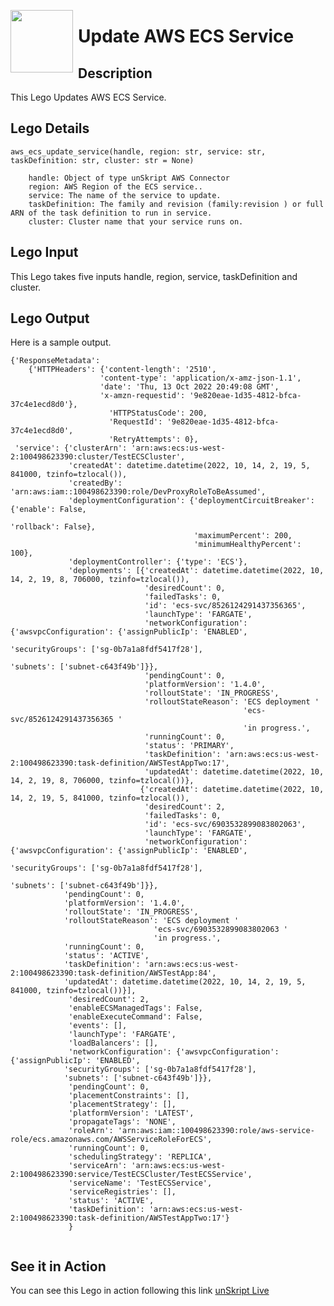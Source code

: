 [<img align="left" src="https://unskript.com/assets/favicon.png" width="100" height="100" style="padding-right: 5px">](https://unskript.com/assets/favicon.png) 
<h1>Update AWS ECS Service </h1>

## Description
This Lego Updates AWS ECS Service.


## Lego Details

    aws_ecs_update_service(handle, region: str, service: str, taskDefinition: str, cluster: str = None)

        handle: Object of type unSkript AWS Connector
        region: AWS Region of the ECS service..
        service: The name of the service to update.
        taskDefinition: The family and revision (family:revision ) or full ARN of the task definition to run in service.
        cluster: Cluster name that your service runs on.

## Lego Input
This Lego takes five inputs handle, region, service, taskDefinition and cluster. 

## Lego Output
Here is a sample output.
```
{'ResponseMetadata': 
    {'HTTPHeaders': {'content-length': '2510',
                    'content-type': 'application/x-amz-json-1.1',
                    'date': 'Thu, 13 Oct 2022 20:49:08 GMT',
                    'x-amzn-requestid': '9e820eae-1d35-4812-bfca-37c4e1ecd8d0'},
                      'HTTPStatusCode': 200,
                      'RequestId': '9e820eae-1d35-4812-bfca-37c4e1ecd8d0',
                      'RetryAttempts': 0},
 'service': {'clusterArn': 'arn:aws:ecs:us-west-2:100498623390:cluster/TestECSCluster',
             'createdAt': datetime.datetime(2022, 10, 14, 2, 19, 5, 841000, tzinfo=tzlocal()),
             'createdBy': 'arn:aws:iam::100498623390:role/DevProxyRoleToBeAssumed',
             'deploymentConfiguration': {'deploymentCircuitBreaker': {'enable': False,
                                                                      'rollback': False},
                                         'maximumPercent': 200,
                                         'minimumHealthyPercent': 100},
             'deploymentController': {'type': 'ECS'},
             'deployments': [{'createdAt': datetime.datetime(2022, 10, 14, 2, 19, 8, 706000, tzinfo=tzlocal()),
                              'desiredCount': 0,
                              'failedTasks': 0,
                              'id': 'ecs-svc/8526124291437356365',
                              'launchType': 'FARGATE',
                              'networkConfiguration': {'awsvpcConfiguration': {'assignPublicIp': 'ENABLED',
                                                                               'securityGroups': ['sg-0b7a1a8fdf5417f28'],
                                                                               'subnets': ['subnet-c643f49b']}},
                              'pendingCount': 0,
                              'platformVersion': '1.4.0',
                              'rolloutState': 'IN_PROGRESS',
                              'rolloutStateReason': 'ECS deployment '
                                                    'ecs-svc/8526124291437356365 '
                                                    'in progress.',
                              'runningCount': 0,
                              'status': 'PRIMARY',
                              'taskDefinition': 'arn:aws:ecs:us-west-2:100498623390:task-definition/AWSTestAppTwo:17',
                              'updatedAt': datetime.datetime(2022, 10, 14, 2, 19, 8, 706000, tzinfo=tzlocal())},
                             {'createdAt': datetime.datetime(2022, 10, 14, 2, 19, 5, 841000, tzinfo=tzlocal()),
                              'desiredCount': 2,
                              'failedTasks': 0,
                              'id': 'ecs-svc/6903532899083802063',
                              'launchType': 'FARGATE',
                              'networkConfiguration': {'awsvpcConfiguration': {'assignPublicIp': 'ENABLED',
                                                                               'securityGroups': ['sg-0b7a1a8fdf5417f28'],
                                                                               'subnets': ['subnet-c643f49b']}},
            'pendingCount': 0,
            'platformVersion': '1.4.0',
            'rolloutState': 'IN_PROGRESS',
            'rolloutStateReason': 'ECS deployment '
                                'ecs-svc/6903532899083802063 '
                                'in progress.',
            'runningCount': 0,
            'status': 'ACTIVE',
            'taskDefinition': 'arn:aws:ecs:us-west-2:100498623390:task-definition/AWSTestApp:84',
            'updatedAt': datetime.datetime(2022, 10, 14, 2, 19, 5, 841000, tzinfo=tzlocal())}],
             'desiredCount': 2,
             'enableECSManagedTags': False,
             'enableExecuteCommand': False,
             'events': [],
             'launchType': 'FARGATE',
             'loadBalancers': [],
             'networkConfiguration': {'awsvpcConfiguration': {'assignPublicIp': 'ENABLED',
            'securityGroups': ['sg-0b7a1a8fdf5417f28'],
            'subnets': ['subnet-c643f49b']}},
             'pendingCount': 0,
             'placementConstraints': [],
             'placementStrategy': [],
             'platformVersion': 'LATEST',
             'propagateTags': 'NONE',
             'roleArn': 'arn:aws:iam::100498623390:role/aws-service-role/ecs.amazonaws.com/AWSServiceRoleForECS',
             'runningCount': 0,
             'schedulingStrategy': 'REPLICA',
             'serviceArn': 'arn:aws:ecs:us-west-2:100498623390:service/TestECSCluster/TestECSService',
             'serviceName': 'TestECSService',
             'serviceRegistries': [],
             'status': 'ACTIVE',
             'taskDefinition': 'arn:aws:ecs:us-west-2:100498623390:task-definition/AWSTestAppTwo:17'}
             }
            
```

## See it in Action

You can see this Lego in action following this link [unSkript Live](https://us.app.unskript.io)